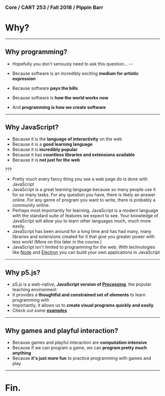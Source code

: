 ### Core / CART 253 / Fall 2018 / Pippin Barr

# Why?

---

## Why programming?

- Hopefully you don't seriously need to ask this question...
--

- Because software is an incredibly exciting __medium for artistic expression__
- Because software __pays the bills__
- Because software is __how the world works now__
- And __programming is how we create software__

---

## Why JavaScript?

- Because it is the __language of interactivity__ on the web
- Because it is a __good learning language__
- Because it is __incredibly popular__
- Because it has __countless libraries and extensions available__
- Because it is __not just for the web__

???

- Pretty much every fancy thing you see a web page do is done with JavaScript
- JavaScript is a great learning language because so many people use it for so many tasks. For any question you have, there is likely an answer online. For any genre of program you want to write, there is probably a community online.
- Perhaps most importantly for learning, JavaScript is a modern language with the standard suite of features we expect to see. Your knowledge of JavaScript will allow you to learn other languages much, much more easily.
- JavaScript has been around for a long time and has had many, many libraries and extensions created for it that give you greater power with less work! (More on this later in the course.)
- JavaScript isn't limited to programming for the web. With technologies like [Node](https://nodejs.org/en/) and [Electron](https://electronjs.org/) you can build your own applications in JavaScript

---

## Why p5.js?

- p5.js is a web-native, __JavaScript version of [Processing](https://processing.org/)__, the popular teaching environment
- It provides a __thoughtful and constrained set of elements__ to learn programming with
- Importantly, it allows us to __create visual programs quickly and easily__
- Check out some __[examples](https://p5js.org/examples/)__

---

## Why games and playful interaction?

- Because games and playful interaction are __computation intensive__
- Because if we can program a game, we can __program pretty much anything__
- Because __it's just more fun__ to practice programming with games and play

---

# Fin.
